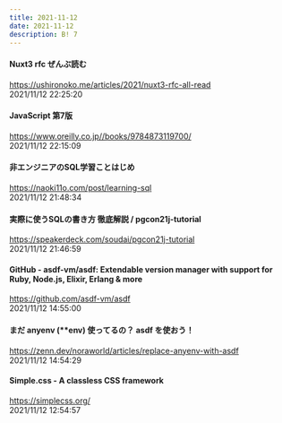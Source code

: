 ```yaml
---
title: 2021-11-12
date: 2021-11-12
description: B! 7
---
```


#### Nuxt3 rfc ぜんぶ読む
https://ushironoko.me/articles/2021/nuxt3-rfc-all-read<br>
2021/11/12 22:25:20<br>


#### JavaScript 第7版
https://www.oreilly.co.jp//books/9784873119700/<br>
2021/11/12 22:15:09<br>


#### 非エンジニアのSQL学習ことはじめ
https://naoki11o.com/post/learning-sql<br>
2021/11/12 21:48:34<br>


#### 実際に使うSQLの書き方 徹底解説 / pgcon21j-tutorial
https://speakerdeck.com/soudai/pgcon21j-tutorial<br>
2021/11/12 21:46:59<br>


#### GitHub - asdf-vm/asdf: Extendable version manager with support for Ruby, Node.js, Elixir, Erlang & more
https://github.com/asdf-vm/asdf<br>
2021/11/12 14:55:00<br>


#### まだ anyenv (**env) 使ってるの？ asdf を使おう！
https://zenn.dev/noraworld/articles/replace-anyenv-with-asdf<br>
2021/11/12 14:54:29<br>


#### Simple.css - A classless CSS framework
https://simplecss.org/<br>
2021/11/12 12:54:57<br>


